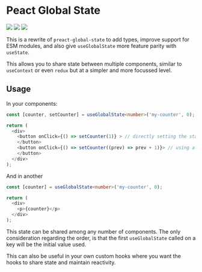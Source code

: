 # Peact Global State

[<img src="https://badgen.net/npm/v/@ekwoka/preact-global-state">](https://www.npmjs.com/package/@ekwoka/preact-global-state) <img src="https://badgen.net/npm/types/@ekwoka/preact-global-state?icon=typescript"> <img src="https://badgen.net/npm/dt/@ekwoka/preact-global-state" >

This is a rewrite of `preact-global-state` to add types, improve support for ESM modules, and also give `useGlobalState` more feature parity with `useState`.

This allows you to share state between multiple components, similar to `useContext` or even `redux` but at a simpler and more focussed level.

## Usage

In your components:

```ts
const [counter, setCounter] = useGlobalState<number>('my-counter', 0); // (state label: string; initial value?: any)

return (
  <div>
    <button onClick={() => setCounter(1)} > // directly setting the state Set to 1!
	</button>
    <button onClick={() => setCounter((prev) => prev + 1)}> // using a state function to update the state Increment!
    </button>
  </div>
);
```

And in another

```ts
const [counter] = useGlobalState<number>('my-counter', 0);

return (
  <div>
    <p>{counter}</p>
  </div>
);
```

This state can be shared among any number of components. The only consideration regarding the order, is that the first `useGlobalState` called on a key will be the initial value used.

This can also be useful in your own custom hooks where you want the hooks to share state and maintain reactivity.
